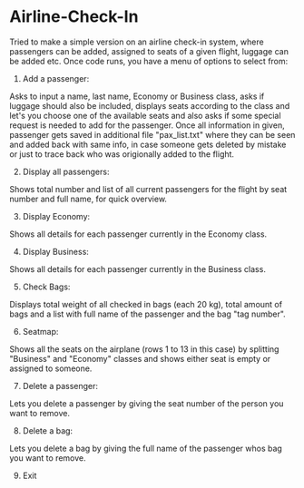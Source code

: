 # Airline-Check-In

Tried to make a simple version on an airline check-in system, where passengers can be added, assigned to seats of a given flight, luggage can be added etc.
Once code runs, you have a menu of options to select from:

1. Add a passenger:

  Asks to input a name, last name, Economy or Business class, asks if luggage should also be included, 
  displays seats according to the class and let's you choose one of the available seats and also asks if some special request is needed to add for the passenger.
  Once all information in given, passenger gets saved in additional file "pax_list.txt" where they can be seen and added back with same info, 
  in case someone gets deleted by mistake or just to trace back who was origionally added to the flight.
  
2. Display all passengers:

  Shows total number and list of all current passengers for the flight by seat number and full name, for quick overview.
  
3. Display Economy:

  Shows all details for each passenger currently in the Economy class.
  
4. Display Business:

  Shows all details for each passenger currently in the Business class.
  
5. Check Bags:

  Displays total weight of all checked in bags (each 20 kg), total amount of bags and a list with full name of the passenger and the bag "tag number". 
  
6. Seatmap:

  Shows all the seats on the airplane (rows 1 to 13 in this case) by splitting "Business" and "Economy" classes and shows either seat is empty or assigned to someone.
  
7. Delete a passenger:

  Lets you delete a passenger by giving the seat number of the person you want to remove.
  
8. Delete a bag:

  Lets you delete a bag by giving the full name of the passenger whos bag you want to remove.
  
9. Exit
